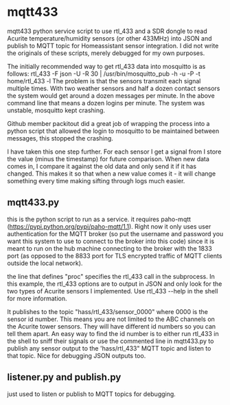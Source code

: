 # mqtt433
mqtt433 python service script to use rtl_433 and a SDR dongle to read Acurite temperature/humidity sensors (or other 433MHz) into JSON and publish to MQTT topic for Homeassistant sensor integration. I did not write the originals of these scripts, merely debugged for my own purposes.

The initially recommended way to get rtl_433 data into mosquitto is as follows:
rtl_433 -F json -U -R 30 | /usr/bin/mosquitto_pub -h <ip address> -u <login> -P <password> -t home/rtl_433 -l
The problem is that the sensors transmit each signal multiple times.   With two weather sensors and half a dozen contact sensors the system would get around a dozen messages per minute.   In the above command line that means a dozen logins per minute.  The system was unstable, mosquitto kept crashing.

Github member packitout did a great job of wrapping the process into a python script that allowed the login to mosquitto to be maintained between messages, this stopped the crashing.

I have taken this one step further.   For each sensor I get a signal from I store the value (minus the timestamp) for future comparison.  When new data comes in, I compare it against the old data and only send it if it has changed.   This makes it so that when a new value comes it - it will change something every time making sifting through logs much easier.

## mqtt433.py
this is the python script to run as a service. it requires paho-mqtt (https://pypi.python.org/pypi/paho-mqtt/1.1). Right now it only uses user authentication for the MQTT broker (so put the username and password you want this system to use to connect to the broker into this code) since it is meant to run on the hub machine connecting to the broker with the 1833 port (as opposed to the 8833 port for TLS encrypted traffic of MQTT clients outside the local network).

the line that defines "proc" specifies the rtl_433 call in the subprocess. In this example, the rtl_433 options are to output in JSON and only look for the two types of Acurite sensors I implemented. Use rtl_433 --help in the shell for more information.

It publishes to the topic "hass/rtl_433/sensor_0000" where 0000 is the sensor id number. This means you are not limited to the ABC channels on the Acurite tower sensors. They will have different id numbers so you can tell them apart. An easy way to find the id number is to either run rtl_433 in the shell to sniff their signals or use the commented line in mqtt433.py to publish any sensor output to the 'hass/rtl_433" MQTT topic and listen to that topic. Nice for debugging JSON outputs too.

## listener.py and publish.py
just used to listen or publish to MQTT topics for debugging.
